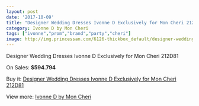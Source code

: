 ```yaml
---
layout: post
date: '2017-10-09'
title: "Designer Wedding Dresses Ivonne D Exclusively for Mon Cheri 212D81"
category: Ivonne D by Mon Cheri
tags: ["ivonne","prom","brand","party","cheri"]
image: http://img.princessan.com/6126-thickbox_default/designer-wedding-dresses-ivonne-d-exclusively-for-mon-cheri-212d81.jpg
---
```

Designer Wedding Dresses Ivonne D Exclusively for Mon Cheri 212D81

On Sales: **$594.794**
<a href="https://www.princessan.com/en/ivonne-d-by-mon-cheri/2803-designer-wedding-dresses-ivonne-d-exclusively-for-mon-cheri-212d81.html"><amp-img layout="responsive" width="600" height="600" src="//img.princessan.com/6126-thickbox_default/designer-wedding-dresses-ivonne-d-exclusively-for-mon-cheri-212d81.jpg" alt="Designer Wedding Dresses Ivonne D Exclusively for Mon Cheri 212D81 0" /></a>
<a href="https://www.princessan.com/en/ivonne-d-by-mon-cheri/2803-designer-wedding-dresses-ivonne-d-exclusively-for-mon-cheri-212d81.html"><amp-img layout="responsive" width="600" height="600" src="//img.princessan.com/6127-thickbox_default/designer-wedding-dresses-ivonne-d-exclusively-for-mon-cheri-212d81.jpg" alt="Designer Wedding Dresses Ivonne D Exclusively for Mon Cheri 212D81 1" /></a>

Buy it: [Designer Wedding Dresses Ivonne D Exclusively for Mon Cheri 212D81](https://www.princessan.com/en/ivonne-d-by-mon-cheri/2803-designer-wedding-dresses-ivonne-d-exclusively-for-mon-cheri-212d81.html "Designer Wedding Dresses Ivonne D Exclusively for Mon Cheri 212D81")

View more: [Ivonne D by Mon Cheri](https://www.princessan.com/en/23-ivonne-d-by-mon-cheri "Ivonne D by Mon Cheri")